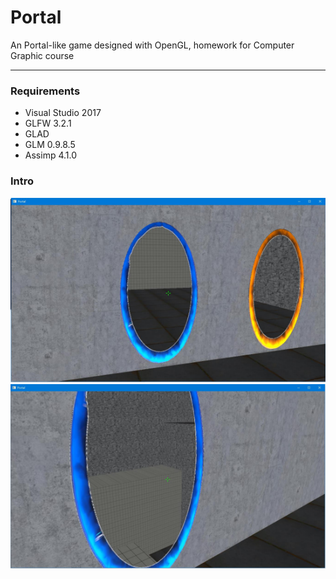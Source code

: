 # Portal
An Portal-like game designed with OpenGL, homework for Computer Graphic course
***

### Requirements
* Visual Studio 2017
* GLFW 3.2.1
* GLAD
* GLM 0.9.8.5
* Assimp 4.1.0

### Intro

![pic1](/Gallary/1.png)
![pic2](/Gallary/2.png)
